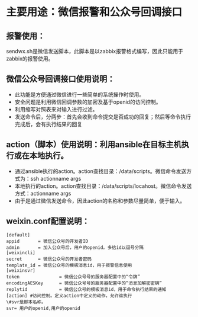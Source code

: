 # 主要用途：微信报警和公众号回调接口

## 报警使用：
sendwx.sh是微信发送脚本，此脚本是以zabbix报警格式编写，因此只能用于zabbix的报警使用。

## 微信公众号回调接口使用说明：
* 此功能是方便通过微信进行一些简单的系统操作时使用。
* 安全问题是利用微信回调参数的加密及基于openid的访问控制。
* 利用缩写对照表来对输入进行过滤。
* 发送命令后，分两步：首先会收到命令提交是否成功的回复；然后等命令执行完成后，会有执行结果的回复

## action（脚本）使用说明：利用ansible在目标主机执行或在本地执行。
* 通过ansible执行的action。action查找目录：/data/scripts。微信命令发送方式为：ssh actionname args
* 本地执行的action。action查找目录：/data/scripts/locahost。微信命令发送方式：actionname args
* 由于是通过微信发送命令，因此action的名称和参数尽量简单，便于输入。


## weixin.conf配置说明：
<pre><code>[default]
appid       = 微信公众号的开发者ID
admin       = 加入公众号后，用户的openid。多给id以逗号分隔
[weixincli]
secret      = 微信公众号的开发者密码
template_id = 微信公众号的模板消息id，用于报警信息使用
[weixinsvr]
token               = 微信公众号号的服务器配置中的“令牌”
encodingAESKey      = 微信公众号号的服务器配置中的“消息加解密密钥”
replytid            = 微信公众号的模板消息id，用于命令执行结果的通知
[action] #访问控制。定义action中定义的动作，允许谁执行
\#svr是脚本名称。
svr= 用户的openid,用户的openid
</pre></code>
